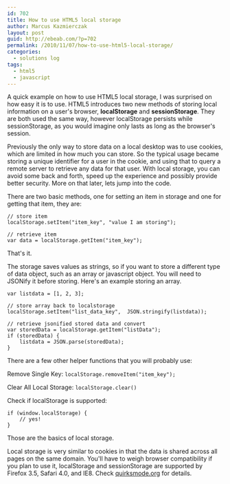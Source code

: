 ```yaml
---
id: 702
title: How to use HTML5 local storage
author: Marcus Kazmierczak
layout: post
guid: http://ebeab.com/?p=702
permalink: /2010/11/07/how-to-use-html5-local-storage/
categories:
  - solutions log
tags:
  - html5
  - javascript
---
```

A quick example on how to use HTML5 local storage, I was surprised on how easy it is to use. HTML5 introduces two new methods of storing local information on a user's browser, **localStorage** and **sessionStorage**. They are both used the same way, however localStorage persists while sessionStorage, as you would imagine only lasts as long as the browser's session.

Previously the only way to store data on a local desktop was to use cookies, which are limited in how much you can store. So the typical usage became storing a unique identifier for a user in the cookie, and using that to query a remote server to retrieve any data for that user. With local storage, you can avoid some back and forth, speed up the experience and possibly provide better security. More on that later, lets jump into the code.

There are two basic methods, one for setting an item in storage and one for getting that item, they are:

<pre><code class="javascript">// store item
localStorage.setItem("item_key", "value I am storing");

// retrieve item
var data = localStorage.getItem("item_key");
</code></pre>

That's it.

The storage saves values as strings, so if you want to store a different type of data object, such as an array or javascript object. You will need to JSONify it before storing. Here's an example storing an array.

<pre><code class="javascript">var listdata = [1, 2, 3];

// store array back to localstorage
localStorage.setItem("list_data_key",  JSON.stringify(listdata));

// retrieve jsonified stored data and convert
var storedData = localStorage.getItem("listData");
if (storedData) {
    listdata = JSON.parse(storedData);
}
</code></pre>

There are a few other helper functions that you will probably use:

Remove Single Key: `localStorage.removeItem("item_key");`

Clear All Local Storage: `localStorage.clear()`

Check if localStorage is supported:

<pre><code class="javascript">if (window.localStorage) {
    // yes!
}</code></pre>

Those are the basics of local storage.

Local storage is very similar to cookies in that the data is shared across all pages on the same domain. You'll have to weigh browser compatibility if you plan to use it, localStorage and sessionStorage are supported by Firefox 3.5, Safari 4.0, and IE8. Check [quirksmode.org][1] for details.

 [1]: http://quirksmode.org